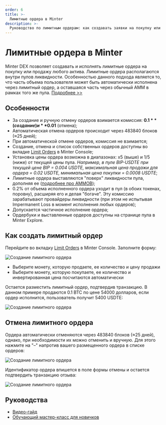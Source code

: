 ```yaml
---
order: 6
title: >-
  Лимитные ордера в Minter
description: >-
  Руководство по лимитным ордерам: как создавать заявки на покупку или продажу криптовалют в Minter.
---
```


# Лимитные ордера в Minter

Minter DEX позволяет создавать и исполнять лимитные ордера на покупку или продажу любого актива. Лимитные ордера располагаются внутри пулов ликвидности. Особенностью данного подхода является то, что часть объема пользователя может быть автоматически исполнена через лимитный ордер, а оставшаяся часть через обычный AMM в рамках того же пула. [Подробнее >>](https://daniillashin.medium.com/minter-2-on-chain-automated-market-maker-with-order-book-5c98869682c9)

## Особенности
- За создание и ручную отмену ордеров взимается комиссия: **$0.1** (создание) и **$0.01** (отмена);
- Автоматическая отмена ордеров происходит через 483840 блоков (≈25 дней);
- При автоматической отмене ордеров, комиссия не взимается;
- Создание, отмена и список собственных ордеров доступны во вкладке [Limit Orders](https://console.minter.network/ru/order) в Minter Console;
- Установка цены ордера возможна в диапазонах: x5 (выше) и 1/5 (ниже) от текущей цены пула. *Например, в пуле BIP-USDTE при текущей цене BIP = 0.004 USDTE, максимальная цена продажи для ордера = 0.02 USDTE, минимальная цена покупки = 0.0008 USDTE*;
- Лимитные ордера выставляются "поверх" ликвидности пула, дополняя ее ([подробнее про AMMOB](https://daniillashin.medium.com/minter-2-on-chain-automated-market-maker-with-order-book-5c98869682c9));
- 0.2% от объема исполненного ордера уходит в пул (в обоих токенах, поровну), расширяя его и делая "богаче". Эту комиссию зарабатывают провайдеры ликвидности (при этом не испытывая Impermanent Loss в момент исполнения любых ордеров);
- Допускается частичное исполнение ордера;
- Ордербуки и выставленные ордеров доступны на странице пула в Minter Explore.

## Как создать лимитный ордер
Перейдите во вкладку [Limit Orders](https://console.minter.network/ru/order) в Minter Console. Заполните форму:

![Создание лимитного ордера](/img/docs/limit-1.png)

- Выберите монету, которую продаете, ее количество и цену продажи
- Выберите монету, которую покупаете, ее количество и инвертированная цена посчитаются автоматически

Остается разместить лимитный ордер, подтвердив транзакцию. В данном примере продаются 0.1 BTC по цене 54000 долларов, если ордер исполнится, пользователь получит 5400 USDTE:

![Создание лимитного ордера](/img/docs/limit-2.png)

## Отмена лимитного ордера

Ордера автоматически отменяются через 483840 блоков (≈25 дней), однако, при необходимости их можно отменить и вручную. Для этого нажмите на "–" напротив вашего размещенного ордера в списке ордеров:

![Создание лимитного ордера](/img/docs/limit-3.png)

Идентификатор ордера впишется в поле формы отмены и остается подтвердить транзакцию отзыва:

![Создание лимитного ордера](/img/docs/limit-4.png)

## Руководства
- [Видео-гайд](https://www.youtube.com/watch?v=YdXq0L_kw0c)
- [Обучающий мастер-класс для новичков](https://t.me/MinterNetwork/2432)